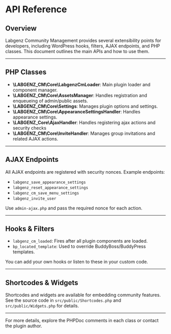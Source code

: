 # API Reference

## Overview

Labgenz Community Management provides several extensibility points for developers, including WordPress hooks, filters, AJAX endpoints, and PHP classes. This document outlines the main APIs and how to use them.

---

## PHP Classes

- **\LABGENZ_CM\Core\LabgenzCmLoader**: Main plugin loader and component manager.
- **\LABGENZ_CM\Core\AssetsManager**: Handles registration and enqueueing of admin/public assets.
- **\LABGENZ_CM\Core\Settings**: Manages plugin options and settings.
- **\LABGENZ_CM\Core\AppearanceSettingsHandler**: Handles appearance settings.
- **\LABGENZ_Core\AjaxHandler**: Handles registering ajax actions and security checks
- **\LABGENZ_CM\Core\InviteHandler**: Manages group invitations and related AJAX actions.

---

## AJAX Endpoints

All AJAX endpoints are registered with security nonces. Example endpoints:

- `labgenz_save_appearance_settings`
- `labgenz_reset_appearance_settings`
- `labgenz_cm_save_menu_settings`
- `labgenz_invite_user`

Use `admin-ajax.php` and pass the required nonce for each action.

---

## Hooks & Filters

- `labgenz_cm_loaded`: Fires after all plugin components are loaded.
- `bp_located_template`: Used to override BuddyBoss/BuddyPress templates.

You can add your own hooks or listen to these in your custom code.

---

## Shortcodes & Widgets

Shortcodes and widgets are available for embedding community features. See the source code in `src/public/Shortcodes.php` and `src/public/Widgets.php` for details.

---

For more details, explore the PHPDoc comments in each class or contact the plugin author.
